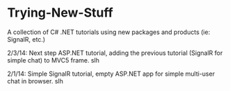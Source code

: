 Trying-New-Stuff
================

A collection of C# .NET tutorials using new packages and products (ie: SignalR, etc.)


2/3/14:  Next step ASP.NET tutorial, adding the previous tutorial (SignalR for simple chat) to MVC5 frame.  slh

2/1/14:  Simple SignalR tutorial, empty ASP.NET app for simple multi-user chat in browser.  slh
